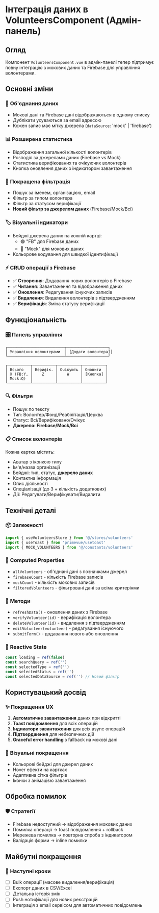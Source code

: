 # Інтеграція даних в VolunteersComponent (Адмін-панель)

## Огляд

Компонент `VolunteersComponent.vue` в адмін-панелі тепер підтримує повну інтеграцію з мокових даних та Firebase для управління волонтерами.

## Основні зміни

### 🔄 **Об'єднання даних**
- Мокові дані та Firebase дані відображаються в одному списку
- Дублікати усуваються за email адресою
- Кожен запис має мітку джерела (`dataSource`: 'mock' | 'firebase')

### 📊 **Розширена статистика**
- Відображення загальної кількості волонтерів
- Розподіл за джерелами даних (Firebase vs Mock)
- Статистика верифікованих та очікуючих волонтерів
- Кнопка оновлення даних з індикатором завантаження

### 🎯 **Покращена фільтрація**
- Пошук за іменем, організацією, email
- Фільтр за типом волонтера
- Фільтр за статусом верифікації
- **Новий фільтр за джерелом даних** (Firebase/Mock/Всі)

### 🏷️ **Візуальні індикатори**
- Бейджі джерела даних на кожній картці:
  - 🟢 "FB" для Firebase даних
  - 🔵 "Mock" для мокових даних
- Кольорове кодування для швидкої ідентифікації

### ⚡ **CRUD операції з Firebase**
- ✅ **Створення**: Додавання нових волонтерів в Firebase
- ✅ **Читання**: Завантаження та відображення даних
- ✅ **Оновлення**: Редагування існуючих записів
- ✅ **Видалення**: Видалення волонтерів з підтвердженням
- ✅ **Верифікація**: Зміна статусу верифікації

## Функціональність

### 🎛️ **Панель управління**
```
┌─────────────────────────┬──────────────────┐
│ Управління волонтерами  │ [Додати волонтера]│
└─────────────────────────┴──────────────────┘

┌──────────┬──────────┬──────────┬──────────┐
│ Всього   │ Верифік. │ Очікують │ Оновити  │
│ X (FB:Y, │    Z     │    W     │ [Кнопка] │
│ Mock:Q)  │          │          │          │
└──────────┴──────────┴──────────┴──────────┘
```

### 🔍 **Фільтри**
- Пошук по тексту
- Тип: Волонтер/Фонд/Реабілітація/Церква
- Статус: Всі/Верифіковано/Очікує
- **Джерело: Firebase/Mock/Всі**

### 📋 **Список волонтерів**
Кожна картка містить:
- Аватар з іконкою типу
- Ім'я/назва організації
- Бейджі: тип, статус, **джерело даних**
- Контактна інформація
- Опис діяльності
- Спеціалізації (до 3 + кількість додаткових)
- Дії: Редагувати/Верифікувати/Видалити

## Технічні деталі

### 📦 **Залежності**
```javascript
import { useVolunteersStore } from '@/stores/volunteers'
import { useToast } from 'primevue/usetoast'
import { MOCK_VOLUNTEERS } from '@/constants/volunteers'
```

### 🧮 **Computed Properties**
- `allVolunteers` - об'єднані дані з позначками джерел
- `firebaseCount` - кількість Firebase записів
- `mockCount` - кількість мокових записів
- `filteredVolunteers` - фільтровані дані за всіма критеріями

### 🔄 **Методи**
- `refreshData()` - оновлення даних з Firebase
- `verifyVolunteer(id)` - верифікація волонтера
- `deleteVolunteer(id)` - видалення з підтвердженням
- `editVolunteer(volunteer)` - редагування існуючого
- `submitForm()` - додавання нового або оновлення

### 📱 **Reactive State**
```javascript
const loading = ref(false)
const searchQuery = ref('')
const selectedType = ref('')
const selectedStatus = ref('')
const selectedDataSource = ref('') // Новий фільтр
```

## Користувацький досвід

### ✨ **Покращення UX**
1. **Автоматичне завантаження** даних при відкритті
2. **Toast повідомлення** для всіх операцій
3. **Індикатори завантаження** для всіх async операцій
4. **Підтвердження** для небезпечних дій
5. **Graceful error handling** з fallback на мокові дані

### 🎨 **Візуальні покращення**
- Кольорові бейджі для джерел даних
- Hover ефекти на картках
- Адаптивна сітка фільтрів
- Іконки з анімацією завантаження

## Обробка помилок

### 🛡️ **Стратегії**
- Firebase недоступний → відображення мокових даних
- Помилка операції → toast повідомлення + rollback
- Мережева помилка → повторна спроба з індикатором
- Валідація форми → inline помилки

## Майбутні покращення

### 🚀 **Наступні кроки**
- [ ] Bulk операції (масове видалення/верифікація)
- [ ] Експорт даних в CSV/Excel
- [ ] Детальна історія змін
- [ ] Push нотифікації для нових реєстрацій
- [ ] Інтеграція з email сервісом для автоматичних повідомлень 